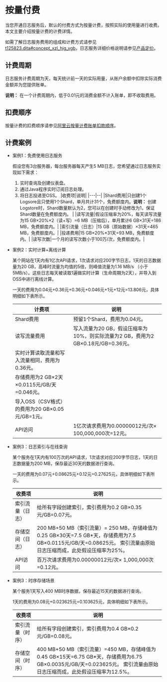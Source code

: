 # 按量付费

当您开通日志服务后，默认的付费方式为按量计费，按照实际的使用量进行收费。本文主要介绍按量计费的计费详情。

如需了解日志服务费用的组成和计费方式请参见[t125823.dita\#concept\_xzl\_hjg\_vgb](/cn.zh-CN/产品定价/计费方式.md)，日志服务详细价格说明请参见[产品定价](https://www.aliyun.com/price/product?spm=a2c4g.11186623.2.11.66cd2aab6wAn6p#/sls/detail)。

## 计费周期

日志服务计费周期为天，每天统计前一天的实际用量，从账户余额中扣除实际消费金额并为您提供账单。

**说明：** 在一个计费周期内，低于0.01元的消费金额不计入账单，即不收取费用。

## 扣费顺序

按量计费的扣费顺序请参见[阿里云按量计费账单扣款顺序](https://help.aliyun.com/knowledge_detail/37138.html?spm=a2c4g.11186623.6.555.74952076sIMD2z#h2--8)。

## 计费案例

-   案例1：免费使用日志服务

    假设您有3台服务器，每台服务器每天产生5 MB日志，您希望通过日志服务实现如下需求：

    1.  实时查询及创建仪表盘。
    2.  通过Java程序实时订阅日志处理。
    3.  将日志投递至OSS。
    |收费项|说明|
    |---|--|
    |Shard费用|只创建1个Logsore且只使用1个Shard，单月共计31个，免费额度内。**说明：** 创建Logstore时，Shard数量默认为2，您可以在创建时手动修改为1，保证Shard数量在免费额度内。 |
    |读写流量|假设压缩率为20%，每天读写流量为15 GB×20%×2（读+写）=6 MB（压缩后），单月累计6 GB×31天=186 MB，免费额度内。|
    |索引流量（日志）|15 GB（原始数据）×31天=465 MB，免费额度内。|
    |投递费用|15 GB×20%×31天=93 MB，免费额度内。|
    |读写次数|一个月的读写次数小于100万/次，免费额度内。|

-   案例2：实时计算+离线计算

    某个网站在1天内有1亿次API请求，1次请求对应200字节日志，1天的日志数据量为20 GB，高峰时流量为均值的5倍，则峰值流量为1.16 MB/s （小于5MB/s）。这些日志每天被读取1遍做实时计算（生命周期为2天），并导入到OSS中进行离线计算。

    一天的费用为0.04元+0.36元+0.36元+0.046元+1元+12元=13.806元，具体明细如下表所示。

    |计费项|说明|
    |---|--|
    |Shard费用|预留1个Shard，费用为0.04元。|
    |读写流量费用|写入流量为20 GB，假设压缩率为10%，则实际流量为2 GB，费用为2 GB×0.18元/GB=0.36元。|
    |实时计算读取流量和写入流量相同，费用为0.36元。|
    |存储费用为2 GB×2天×0.0115元/GB/天=0.046元。|
    |导入OSS（CSV格式）的费用为20 GB×0.05元/GB=1元。|
    |API访问|1亿次请求费用为0.00000012元/次× 100,000,000次=12元。|

-   案例3：日志索引与在线查询

    某个服务在1天内有100万次的API请求，1次请求对应200字节日志，1天的日志数据量为200 MB，保存最近30天的数据进行查询。

    一天的费用为0.07元+0.08625元+0.12元=0.27625元，具体明细如下表所示。

    |收费项|说明|
    |---|--|
    |索引流量（日志）|给所有字段创建索引，索引费用为0.2 GB×0.35元/GB=0.07元。|
    |存储空间（日志）|200 MB+50 MB（索引流量）= 250 MB，存储峰值为0.25 GB×30天=7.5 GB\*天，存储费用为7.5 GB×0.0115元/GB/天=0.08625元。 索引流量由原始日志压缩而成，此处假设压缩率为25%。 |
    |API访问|百万次请求费用为0.00000012元/次× 1,000,000次=0.12元。|

-   案例3：时序存储场景

    某个服务1天写入400 MB时序数据，保存最近15天的数据进行查询。

    1天的费用为0.08元+0.023625元=0.103625元，具体明细如下表所示。

    |收费项|说明|
    |---|--|
    |索引流量（时序）|给所有字段创建索引，索引费用为0.4 GB×0.2元/GB=0.08元。|
    |存储空间（时序）|400 MB+50 MB（索引流量）=450 MB，存储峰值为0.45 GB×15天=6.75 GB\*天，存储费用为6.75 GB×0.0035元/GB/天=0.023625元。 索引流量由原始日志压缩而成，此处假设压缩率为12.5%。 |


